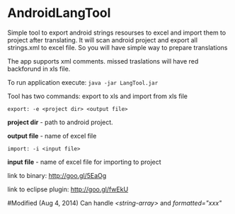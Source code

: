 AndroidLangTool
===============

Simple tool to export android strings resourses to excel and import them to project after translating.
It will scan android project and export all strings.xml to excel file. So you will have simple way to prepare translations 

The app supports xml comments. 
missed traslations will have red backforund in xls file.

To run application execute: `java -jar LangTool.jar`

Tool has two commands: export to xls and import from xls file
 
`
export: -e <project dir> <output file>
`

**project dir** - path to android project. 

**output file** - name of excel file


`
import: -i <input file>
`

**input file** - name of excel file for importing to project 

link to binary: http://goo.gl/5EaOg

link to eclipse plugin: http://goo.gl/fwEkU


#Modified (Aug 4, 2014)
Can handle <i>&lt;string-array&gt;</i> and <i>formatted="xxx"</i>
